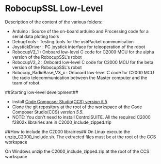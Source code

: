 RobocupSSL Low-Level 
==============================
Description of the content of the various folders:
 * Arduino : Source of the on-board arduino and Processing code for a serial data ploting tools
 * DebugTools : Testing tools for the usbPacket communication
 * JoystickDriver : PC joystick interface for teleoperation of the robot
 * RobocupV2_1 : Onboard low-level C code for C2000 MCU for the alpha version of the RobocupSSL's robot 
 * RobocupV2_2 : Onboard low-level C code for C2000 MCU for the beta version of the RobocupSSL's robot 
 * Robocup_RadioBase_VX_x : Onboard low-level C code for C2000 MCU the radio telecommunication between the Master computer and the team of robot.

##Starting low-level development##
 * Install  [Code Composer Studio(CCS) *version 5.5*](http://processors.wiki.ti.com/index.php/Download_CCS).
 * Clone the git repository at the root of the workspace of the Code Composer Studio(CCS) *version 5.5*.
 * NOTE: You don't need to install ControlSUITE. All the required C2000 f2802x librairies are in C2000_include_zipped.zip

##How to include the C2000 librairies##
On Linux execute the unzip_C2000_include.sh. The extracted files must be at the root of the CCS workspace

On Windows unzip the C2000_include_zipped.zip at the root of the CCS workspace
